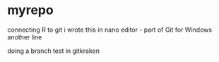 # myrepo
connecting R to git
i wrote this in nano editor - part of Git for Windows
another line

doing a branch test in gitkraken